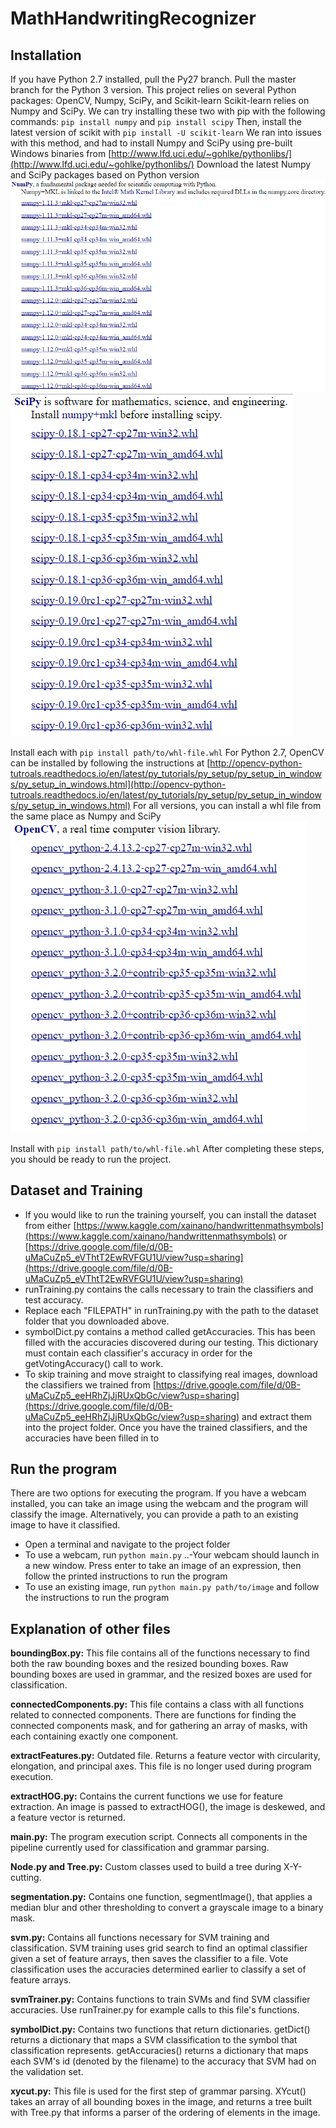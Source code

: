 # MathHandwritingRecognizer

## Installation

If you have Python 2.7 installed, pull the Py27 branch. Pull the master branch for the Python 3 version.
This project relies on several Python packages: OpenCV, Numpy, SciPy, and Scikit-learn
  Scikit-learn relies on Numpy and SciPy. We can try installing these two with pip with the following commands:
    `pip install numpy` and `pip install scipy`
  Then, install the latest version of scikit with `pip install -U scikit-learn`
  We ran into issues with this method, and had to install Numpy and SciPy using pre-built Windows binaries from [http://www.lfd.uci.edu/~gohlke/pythonlibs/](http://www.lfd.uci.edu/~gohlke/pythonlibs/)
  Download the latest Numpy and SciPy packages based on Python version ![Numpy](https://github.com/greenjm/MathHandwritingRecognizer/blob/master/images/numpy.PNG "Numpy package")![SciPy](https://github.com/greenjm/MathHandwritingRecognizer/blob/master/images/scipy.PNG "SciPy package")
  
  Install each with `pip install path/to/whl-file.whl`
  For Python 2.7, OpenCV can be installed by following the instructions at [http://opencv-python-tutroals.readthedocs.io/en/latest/py_tutorials/py_setup/py_setup_in_windows/py_setup_in_windows.html](http://opencv-python-tutroals.readthedocs.io/en/latest/py_tutorials/py_setup/py_setup_in_windows/py_setup_in_windows.html)
  For all versions, you can install a whl file from the same place as Numpy and SciPy ![OpenCV](https://github.com/greenjm/MathHandwritingRecognizer/blob/master/images/opencv.PNG "OpenCV package")
  
  Install with `pip install path/to/whl-file.whl`
After completing these steps, you should be ready to run the project.

## Dataset and Training

- If you would like to run the training yourself, you can install the dataset from either [https://www.kaggle.com/xainano/handwrittenmathsymbols](https://www.kaggle.com/xainano/handwrittenmathsymbols) or [https://drive.google.com/file/d/0B-uMaCuZp5_eVThtT2EwRVFGU1U/view?usp=sharing](https://drive.google.com/file/d/0B-uMaCuZp5_eVThtT2EwRVFGU1U/view?usp=sharing)
- runTraining.py contains the calls necessary to train the classifiers and test accuracy.
- Replace each "FILEPATH" in runTraining.py with the path to the dataset folder that you downloaded above.
- symbolDict.py contains a method called getAccuracies. This has been filled with the accuracies discovered during our testing. This dictionary must contain each classifier's accuracy in order for the getVotingAccuracy() call to work.
- To skip training and move straight to classifying real images, download the classifiers we trained from [https://drive.google.com/file/d/0B-uMaCuZp5_eeHRhZjJjRUxQbGc/view?usp=sharing](https://drive.google.com/file/d/0B-uMaCuZp5_eeHRhZjJjRUxQbGc/view?usp=sharing) and extract them into the project folder.
Once you have the trained classifiers, and the accuracies have been filled in to 

## Run the program

There are two options for executing the program. If you have a webcam installed, you can take an image using the webcam and the program will classify the image. Alternatively, you can provide a path to an existing image to have it classified.

- Open a terminal and navigate to the project folder
- To use a webcam, run `python main.py`
..-Your webcam should launch in a new window. Press enter to take an image of an expression, then follow the printed instructions to run the program
- To use an existing image, run `python main.py path/to/image` and follow the instructions to run the program

## Explanation of other files

**boundingBox.py:**
This file contains all of the functions necessary to find both the raw bounding boxes and the resized bounding boxes. Raw bounding boxes are used in grammar, and the resized boxes are used for classification.

**connectedComponents.py:**
This file contains a class with all functions related to connected components. There are functions for finding the connected components mask, and for gathering an array of masks, with each containing exactly one component.

**extractFeatures.py:**
Outdated file. Returns a feature vector with circularity, elongation, and principal axes. This file is no longer used during program execution.

**extractHOG.py:**
Contains the current functions we use for feature extraction. An image is passed to extractHOG(), the image is deskewed, and a feature vector is returned.

**main.py:**
The program execution script. Connects all components in the pipeline currently used for classification and grammar parsing.

**Node.py and Tree.py:**
Custom classes used to build a tree during X-Y-cutting.

**segmentation.py:**
Contains one function, segmentImage(), that applies a median blur and other thresholding to convert a grayscale image to a binary mask.

**svm.py:**
Contains all functions necessary for SVM training and classification. SVM training uses grid search to find an optimal classifier given a set of feature arrays, then saves the classifier to a file. Vote classification uses the accuracies determined earlier to classify a set of feature arrays.

**svmTrainer.py:**
Contains functions to train SVMs and find SVM classifier accuracies. Use runTrainer.py for example calls to this file's functions.

**symbolDict.py:**
Contains two functions that return dictionaries. getDict() returns a dictionary that maps a SVM classification to the symbol that classification represents. getAccuracies() returns a dictionary that maps each SVM's id (denoted by the filename) to the accuracy that SVM had on the validation set.

**xycut.py:**
This file is used for the first step of grammar parsing. XYcut() takes an array of all bounding boxes in the image, and returns a tree built with Tree.py that informs a parser of the ordering of elements in the image.

